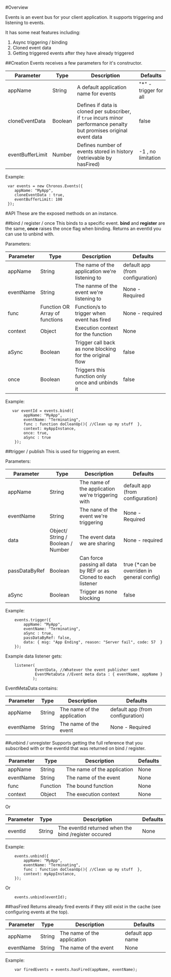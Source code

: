 #Overview

Events is an event bus for your client application.
It supports triggering and listening to events.

It has some neat features including:
1. Async triggering / binding
2. Cloned event data
3. Getting triggered events after they have already triggered

##Creation
Events receives a few parameters for it's constructor.

| Parameter | Type | Description |  Defaults |
| ---       | ---  | ---         | ---       |
| appName | String | A default application name for events | "*" - trigger for all |
| cloneEventData | Boolean | Defines if data is cloned per subscriber, if ```true``` incurs minor performance penalty but promises original event data | false |
| eventBufferLimit | Number | Defines number of events stored in history (retrievable by hasFired) | -1 , no limitation |

Example:
```
 var events = new Chronos.Events({
    appName: "MyApp",
    cloneEventData : true,
    eventBufferLimit: 100
 });
 ```

#API
These are the exposed methods on an instance.

##bind / register / once
This binds to a specific event.
<b>bind</b> and <b>register</b> are the same, <b>once</b> raises the once flag when binding.
Returns an eventId you can use to unbind with.

Parameters:

| Parameter | Type | Description |  Defaults |
| ---       | ---  | ---         | ---       |
| appName | String | The name of the application we're listening to | default app (from configuration) |
| eventName | String | The nanme of the event we're listening to | None - Required |
| func | Function OR Array of functions | Function/s to trigger when event has fired | None - required |
| context | Object | Execution context for the function | None |
| aSync | Boolean | Trigger call back as none blocking for the original flow | false |
| once | Boolean | Triggers this function only once and unbinds it| false |

Example:
```
   var eventId = events.bind({
        appName: "MyApp",
        eventName: "Terminating",
        func : function doCleanUp(){ //Clean up my stuff  },
        context: myAppInstance,
        once: true,
        aSync : true
    });
```

##trigger / publish
This is used for triggering an event.

Parameters:

| Parameter | Type | Description |  Defaults |
| ---       | ---  | ---         | ---       |
| appName | String | The name of the application we're triggering with| default app (from configuration) |
| eventName | String | The nane of the event we're triggering | None - Required |
| data | Object/ String / Boolean / Number | The event data we are sharing | None - required |
| passDataByRef | Boolean | Can force passing all data by REF or as Cloned to each listener| true (*can be overriden in general config) |
| aSync | Boolean | Trigger as none blocking | false |

Example:
```
    events.trigger({
        appName: "MyApp",
        eventName: "Terminating",
        aSync : true,
        passDataByRef: false,
        data: { msg: "App Ending", reason: "Server fail", code: 57  }
    });
```

Example data listener gets:
```
    listener(
             EventData, //Whatever the event publisher sent
             EventMetaData //Event meta data : { eventName, appName }
            );
```
EventMetaData contains:

| Parameter | Type | Description |  Defaults |
| ---       | ---  | ---         | ---       |
| appName | String | The name of the application | default app (from configuration) |
| eventName | String | The name of the event | None - Required |


##unbind / unregister
Supports getting the full reference that you subscribed with or the eventId that was returned on bind / register.

| Parameter | Type | Description |  Defaults |
| ---       | ---  | ---         | ---       |
| appName | String | The name of the application | None |
| eventName | String | The name of the event | None |
| func | Function | The bound function | None |
| context | Object | The execution context | None |

Or

| Parameter | Type | Description |  Defaults |
| ---       | ---  | ---         | ---       |
| eventId | String | The eventId returned when the bind /register occured | None |


Example:

```
    events.unbind({
        appName: "MyApp",
        eventName: "Terminating",
        func : function doCleanUp(){ //Clean up my stuff  },
        context: myAppInstance,
    });
```

Or

```
    events.unbind(eventId);
```

##hasFired
Returns already fired events if they still exist in the cache (see configuring events at the top).

| Parameter | Type | Description |  Defaults |
| ---       | ---  | ---         | ---       |
| appName | String | The name of the application | default app name |
| eventName | String | The name of the event | None |

Example:

```
    var firedEvents = events.hasFired(appName, eventName);

```


